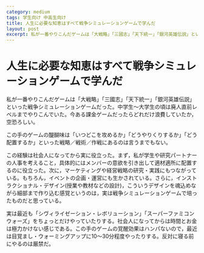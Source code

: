 ```yaml
---
category: medium
tags: 学生向け 中高生向け
title: 人生に必要な知恵はすべて戦争シミュレーションゲームで学んだ
layout: post
excerpt: 私が一番やりこんだゲームは「大戦略」「三國志」「天下統一」「銀河英雄伝説」といった戦争シミュレーションゲームだった。
---
```

# 人生に必要な知恵はすべて戦争シミュレーションゲームで学んだ

私が一番やりこんだゲームは「大戦略」「三國志」「天下統一」「銀河英雄伝説」といった戦争シミュレーションゲームだった。中学生〜大学生の頃は廃人直前レベルまでやりこんでいた。今ある課金ゲームだったらどれだけ浪費していたか，空恐ろしい。

この手のゲームの醍醐味は「いつどこを攻めるか」「どうやりくりするか」「どう配置するか」といった戦略／戦術／作戦にあるのは言うまでもない。

この経験は社会人になってから実に役立った。まず，私が学生や研究パートナーの人事を考えること，具体的にはメンバーの意欲を引き出して適材適所に配置するのに役立った。次に，マーケティングや経営戦略の研究・実践にもつながっている。もちろん，イベントの企画・運営にも生かされている。さらに，インストラクショナル・デザイン(授業や教材などの設計)，こういうデザインを魂込めながら細部まで作り込む感覚というのは，実は戦争シミュレーションゲームで培ったものだと思っている。

実は最近も「シヴィライゼーション・レボリューション」「スーパーファミコンウォーズ」をちょっとだけやっていたりする。社会人になってからは時間とお金は極力かけない感じである。この手のゲームの覚醒効果はハンパないので，最近は目覚まし・ウォーミングアップに10〜30分程度やったりする。反対に寝る前にやるのは厳禁だ。